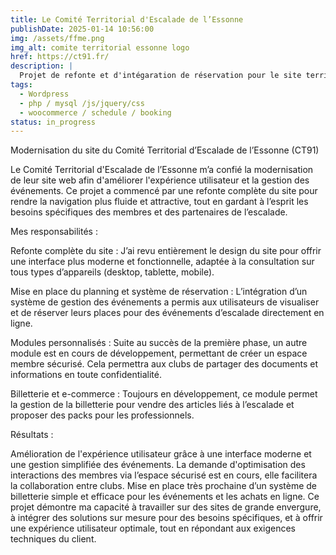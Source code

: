 ```yaml
---
title: Le Comité Territorial d'Escalade de l’Essonne 
publishDate: 2025-01-14 10:56:00
img: /assets/ffme.png
img_alt: comite territorial essonne logo
href: https://ct91.fr/
description: |
  Projet de refonte et d'intégaration de réservation pour le site territorial d'escalade de l'essonne.
tags:
  - Wordpress
  - php / mysql /js/jquery/css
  - woocommerce / schedule / booking
status: in_progress
---
```




Modernisation du site du Comité Territorial d’Escalade de l’Essonne (CT91)

Le Comité Territorial d'Escalade de l’Essonne m’a confié la modernisation de leur site web afin d'améliorer l'expérience utilisateur et la gestion des événements. Ce projet a commencé par une refonte complète du site pour rendre la navigation plus fluide et attractive, tout en gardant à l’esprit les besoins spécifiques des membres et des partenaires de l’escalade.

Mes responsabilités :

Refonte complète du site : J’ai revu entièrement le design du site pour offrir une interface plus moderne et fonctionnelle, adaptée à la consultation sur tous types d’appareils (desktop, tablette, mobile).

Mise en place du planning et système de réservation : L’intégration d’un système de gestion des événements a permis aux utilisateurs de visualiser et de réserver leurs places pour des événements d’escalade directement en ligne.

Modules personnalisés : Suite au succès de la première phase, un autre module est en cours de développement, permettant de créer un espace membre sécurisé. Cela permettra aux clubs de partager des documents et informations en toute confidentialité.
    
Billetterie et e-commerce : Toujours en développement, ce module permet la gestion de la billetterie pour vendre des articles liés à l’escalade et proposer des packs pour les professionnels.

Résultats :

Amélioration de l'expérience utilisateur grâce à une interface moderne et une gestion simplifiée des événements.
La demande d'optimisation des interactions des membres via l’espace sécurisé est en cours, elle facilitera la collaboration entre clubs.
Mise en place très prochaine d’un système de billetterie simple et efficace pour les événements et les achats en ligne.
Ce projet démontre ma capacité à travailler sur des sites de grande envergure, à intégrer des solutions sur mesure pour des besoins spécifiques, et à offrir une expérience utilisateur optimale, tout en répondant aux exigences techniques du client.
